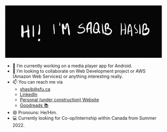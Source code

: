 [![Hi! I'm Saqib Hasib](https://raw.githubusercontent.com/saqibhasib/saqibhasib/master/img/readme.gif)](https://www.linkedin.com/in/saqibhasib/)

- 🔭 I’m currently working on a media player app for Android.
- 👯 I’m looking to collaborate on Web Development project or AWS (Amazon Web Services) or anything interesting really.
- 📫 You can reach me via 
    * shasib@sfu.ca
    * [LinkedIn](https://www.linkedin.com/in/saqibhasib/)
    * [Personal (under construction) Website](https://saqibhasib.me/)
    * [Goodreads 📚](https://www.goodreads.com/user/show/13451513-saqib-hasib)
- 😄 Pronouns: He/Him.
- 💻 Currently looking for Co-op/Internship within Canada from Summer 2022.
<!--

- 🌱 I’m currently learning ReactJs and Data Analysis using Python.

- 🤔 I’m looking for help with ...
- 💬 Ask me about ...

- 
-->

